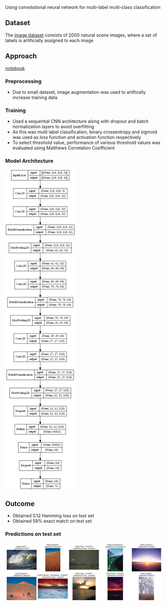 Using convolutional neural network for multi-label multi-class classification
	
## Dataset
The [image dataset](https://www.lamda.nju.edu.cn/data_MIMLimage.ashx) consists of 2000 natural scene images, where a set of labels is artificially assigned to each image

## Approach
[notebook](https://github.com/bhavikfirke/Multilabel_Image_Classification/blob/main/scene_label_github.ipynb)
### Preprocessing
- Due to small dataset, image augmentation was used to artifically increase training data
### Training
- Used a sequential CNN architecture along with dropout and batch normalization layers to avoid overfitting
- As this was multi label classification, binary crossentropy and sigmoid was used as loss function and activation function respectively
- To select threshold value, performance of various threshold values was evaluated using Matthews Correlation Coefficient

### Model Architecture
![model](https://github.com/bhavikfirke/Multilabel_Image_Classification/blob/main/model.png?raw=true)

## Outcome
- Obtained 0.12 Hamming loss on test set
- Obtained 59% exact match on test set

### Predictions on test set
![sample_test_image](https://github.com/bhavikfirke/Multilabel_Image_Classification/blob/main/test_image.jpg?raw=true)
